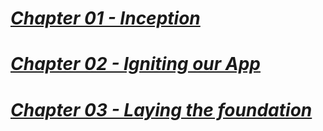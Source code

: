 # [ _Chapter 01 - Inception_](chapter-01\readme.md)

# [_Chapter 02 - Igniting our App_](chapter-02\readme.md)

# [_Chapter 03 - Laying the foundation_](chapter-03\readme.md)

